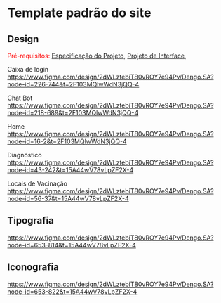 # Template padrão do site

## Design

<span style="color:red">Pré-requisitos: <a href="2-Especificação do Projeto.md"> Especificação do Projeto</a></span>, <a href="3-Projeto de Interface.md"> Projeto de Interface</a>, 

Caixa de login
https://www.figma.com/design/2dWLztebiT80vROY7e94Pv/Dengo.SA?node-id=226-744&t=2F103MQlwWdN3jQQ-4

Chat Bot
https://www.figma.com/design/2dWLztebiT80vROY7e94Pv/Dengo.SA?node-id=218-689&t=2F103MQlwWdN3jQQ-4

Home
https://www.figma.com/design/2dWLztebiT80vROY7e94Pv/Dengo.SA?node-id=16-2&t=2F103MQlwWdN3jQQ-4

Diagnóstico
https://www.figma.com/design/2dWLztebiT80vROY7e94Pv/Dengo.SA?node-id=43-242&t=15A44wV78vLpZF2X-4

Locais de Vacinação
https://www.figma.com/design/2dWLztebiT80vROY7e94Pv/Dengo.SA?node-id=56-37&t=15A44wV78vLpZF2X-4

## Tipografia
https://www.figma.com/design/2dWLztebiT80vROY7e94Pv/Dengo.SA?node-id=653-814&t=15A44wV78vLpZF2X-4

## Iconografia
https://www.figma.com/design/2dWLztebiT80vROY7e94Pv/Dengo.SA?node-id=653-822&t=15A44wV78vLpZF2X-4


